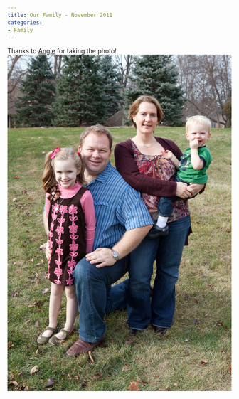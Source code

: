 ```yaml
---
title: Our Family - November 2011
categories:
- Family
---
```


Thanks to [Angie](http://www.lundeenscene.com/) for taking the photo!
[![](/assets/posts/2011/20111124-130817-0001.jpg)](http://thingelstad.com/s/our-family-november-2011/20111124-130817-0001/img)
